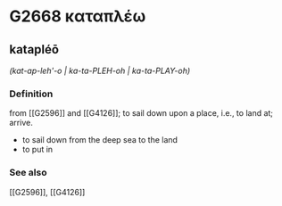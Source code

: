 # G2668 καταπλέω

## katapléō

_(kat-ap-leh'-o | ka-ta-PLEH-oh | ka-ta-PLAY-oh)_

### Definition

from [[G2596]] and [[G4126]]; to sail down upon a place, i.e., to land at; arrive.

- to sail down from the deep sea to the land
- to put in

### See also

[[G2596]], [[G4126]]

